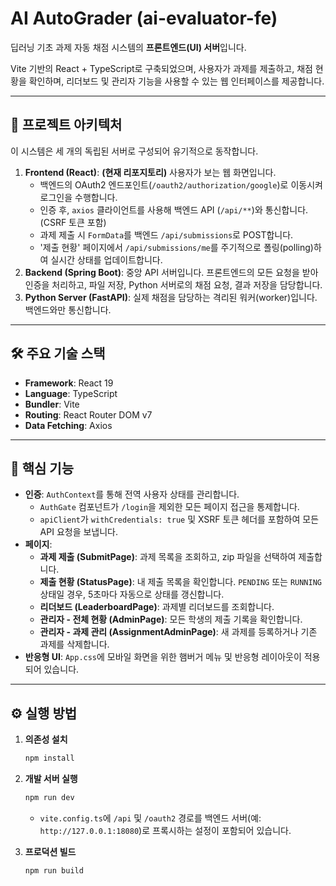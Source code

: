 # AI AutoGrader (ai-evaluator-fe)

딥러닝 기초 과제 자동 채점 시스템의 **프론트엔드(UI) 서버**입니다.

Vite 기반의 React + TypeScript로 구축되었으며, 사용자가 과제를 제출하고, 채점 현황을 확인하며, 리더보드 및 관리자 기능을 사용할 수 있는 웹 인터페이스를 제공합니다.

---

## 🚀 프로젝트 아키텍처

이 시스템은 세 개의 독립된 서버로 구성되어 유기적으로 동작합니다.

1.  **Frontend (React)**: **(현재 리포지토리)** 사용자가 보는 웹 화면입니다.
    * 백엔드의 OAuth2 엔드포인트(`/oauth2/authorization/google`)로 이동시켜 로그인을 수행합니다.
    * 인증 후, `axios` 클라이언트를 사용해 백엔드 API (`/api/**`)와 통신합니다. (CSRF 토큰 포함)
    * 과제 제출 시 `FormData`를 백엔드 `/api/submissions`로 POST합니다.
    * '제출 현황' 페이지에서 `/api/submissions/me`를 주기적으로 폴링(polling)하여 실시간 상태를 업데이트합니다.
2.  **Backend (Spring Boot)**: 중앙 API 서버입니다. 프론트엔드의 모든 요청을 받아 인증을 처리하고, 파일 저장, Python 서버로의 채점 요청, 결과 저장을 담당합니다.
3.  **Python Server (FastAPI)**: 실제 채점을 담당하는 격리된 워커(worker)입니다. 백엔드와만 통신합니다.

---

## 🛠️ 주요 기술 스택

* **Framework**: React 19
* **Language**: TypeScript
* **Bundler**: Vite
* **Routing**: React Router DOM v7
* **Data Fetching**: Axios

---

## 🔑 핵심 기능

* **인증**: `AuthContext`를 통해 전역 사용자 상태를 관리합니다.
    * `AuthGate` 컴포넌트가 `/login`을 제외한 모든 페이지 접근을 통제합니다.
    * `apiClient`가 `withCredentials: true` 및 XSRF 토큰 헤더를 포함하여 모든 API 요청을 보냅니다.
* **페이지**:
    * **과제 제출 (SubmitPage)**: 과제 목록을 조회하고, zip 파일을 선택하여 제출합니다.
    * **제출 현황 (StatusPage)**: 내 제출 목록을 확인합니다. `PENDING` 또는 `RUNNING` 상태일 경우, 5초마다 자동으로 상태를 갱신합니다.
    * **리더보드 (LeaderboardPage)**: 과제별 리더보드를 조회합니다.
    * **관리자 - 전체 현황 (AdminPage)**: 모든 학생의 제출 기록을 확인합니다.
    * **관리자 - 과제 관리 (AssignmentAdminPage)**: 새 과제를 등록하거나 기존 과제를 삭제합니다.
* **반응형 UI**: `App.css`에 모바일 화면을 위한 햄버거 메뉴 및 반응형 레이아웃이 적용되어 있습니다.

---

## ⚙️ 실행 방법

1.  **의존성 설치**
    ```bash
    npm install
    ```

2.  **개발 서버 실행**
    ```bash
    npm run dev
    ```
    * `vite.config.ts`에 `/api` 및 `/oauth2` 경로를 백엔드 서버(예: `http://127.0.0.1:18080`)로 프록시하는 설정이 포함되어 있습니다.

3.  **프로덕션 빌드**
    ```bash
    npm run build
    ```
